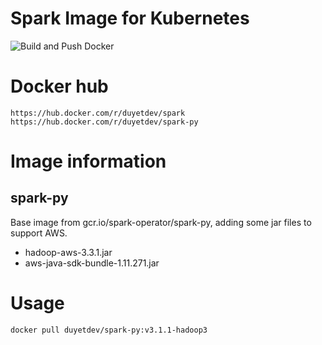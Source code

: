 # Spark Image for Kubernetes

![Build and Push Docker](https://github.com/duyet/spark-docker/workflows/Build%20and%20Push%20Docker/badge.svg)

# Docker hub

```
https://hub.docker.com/r/duyetdev/spark
https://hub.docker.com/r/duyetdev/spark-py
```

# Image information

## spark-py

Base image from gcr.io/spark-operator/spark-py, adding some jar files to support AWS.

- hadoop-aws-3.3.1.jar
- aws-java-sdk-bundle-1.11.271.jar

# Usage

```bash
docker pull duyetdev/spark-py:v3.1.1-hadoop3
```